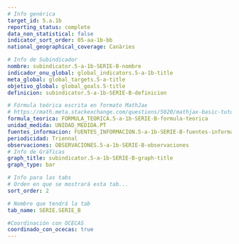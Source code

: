 ```yaml
---
# Info genérica
target_id: 5.a.1b
reporting_status: complete
data_non_statistical: false
indicator_sort_order: 05-aa-1b-bb
national_geographical_coverage: Canàries

# Info de Subindicador
nombre: subindicator.5-a-1b-SERIE-B-nombre
indicador_onu_global: global_indicators.5-a-1b-title
meta_global: global_targets.5-a-title
objetivo_global: global_goals.5-title
definicion: subindicator.5-a-1b-SERIE-B-definicion

# Fórmula teórica escrita en formato MathJax
# https://math.meta.stackexchange.com/questions/5020/mathjax-basic-tutorial-and-quick-reference
formula_teorica: FORMULA_TEORICA.5-a-1b-SERIE-B-formula-teorica
unidad_medida: UNIDAD_MEDIDA.PT
fuentes_informacion: FUENTES_INFORMACION.5-a-1b-SERIE-B-fuentes-informacion
periodicidad: Triennal
observaciones: OBSERVACIONES.5-a-1b-SERIE-B-observaciones
# Info de Gráficas
graph_title: subindicator.5-a-1b-SERIE-B-graph-title
graph_type: bar

# Info para las tabs
# Orden en que se mostrará esta tab...
sort_order: 2

# Nombre que tendrá la tab
tab_name: SERIE.SERIE_B

#Coordinación con OCECAS
coordinado_con_ocecas: true
---
```


